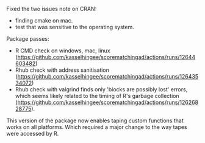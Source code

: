 Fixed the two issues note on CRAN:

+ finding cmake on mac.
+ test that was sensitive to the operating system.

Package passes:

+ R CMD check on windows, mac, linux (https://github.com/kasselhingee/scorematchingad/actions/runs/12644603482)
+ Rhub check with address sanitisation (https://github.com/kasselhingee/scorematchingad/actions/runs/12643534072)
+ Rhub check with valgrind finds only 'blocks are possibly lost' errors, which seems likely related to the timing of R's garbage collection (https://github.com/kasselhingee/scorematchingad/actions/runs/12626828775).

This version of the package now enables taping custom functions that works on all platforms. Which required a major change to the way tapes were accessed by R.


